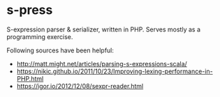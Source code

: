 # s-press

S-expression parser &amp; serializer, written in PHP.
Serves mostly as a programming exercise.

Following sources have been helpful:
- http://matt.might.net/articles/parsing-s-expressions-scala/
- https://nikic.github.io/2011/10/23/Improving-lexing-performance-in-PHP.html
- https://igor.io/2012/12/08/sexpr-reader.html
